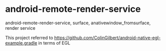 # android-remote-render-service
android-remote-render-service, surface, anativewindow_fromsurface, render service

This project referred to https://github.com/ColinGilbert/android-native-egl-example.gradle in terms of EGL
